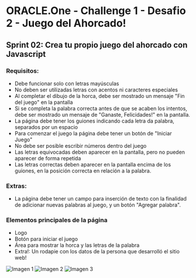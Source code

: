 # ORACLE.One - Challenge 1 - Desafio 2 - Juego del Ahorcado!

## Sprint 02: Crea tu propio juego del ahorcado con Javascript

### Requisitos:

<ul>
    <li>Debe funcionar solo con letras mayúsculas</li>
    <li>No deben ser utilizadas letras con acentos ni caracteres especiales</li>
    <li>Al completar el dibujo de la horca, debe ser mostrado un mensaje "Fin del juego" en la pantalla</li>
    <li>Si se completa la palabra correcta antes de que se acaben los intentos, debe ser mostrado un mensaje de "Ganaste, Felicidades!" en la pantalla.</li>
    <li>La página debe tener los guiones indicando cada letra da palabra, separados por un espacio</li>
    <li>Para comenzar el juego la página debe tener un botón de "Iniciar Juego"</li>
    <li>No debe ser posible escribir números dentro del juego</li>
    <li>Las letras equivocadas deben aparecer en la pantalla, pero no pueden aparecer de forma repetida</li>
    <li>Las letras correctas deben aparecer en la pantalla encima de los guiones, en la posición correcta en relación a la palabra.</li>
</ul>

### Extras:

<ul>
    <li>La página debe tener un campo para inserción de texto con la finalidad de adicionar nuevas palabras al juego, y un botón "Agregar palabra".</li>
</ul>
    
### Elementos principales de la página

<ul>
    <li>Logo
    <li>Botón para iniciar el juego
    <li>Área para mostrar la horca y las letras de la palabra
    <li>Extra!: Un rodapie con los datos de la persona que desarrolló el sitio web!
</ul>

![Imagen 1](https://raw.githubusercontent.com/battagliajose/battagliajose-Oracle.One_Challenge.1_Desafio.2_Ahorcado/main/img/dise%C3%B1o_figma1.jpg)
![Imagen 2](https://raw.githubusercontent.com/battagliajose/battagliajose-Oracle.One_Challenge.1_Desafio.2_Ahorcado/main/img/dise%C3%B1o_figma2.jpg)
![Imagen 3](https://raw.githubusercontent.com/battagliajose/battagliajose-Oracle.One_Challenge.1_Desafio.2_Ahorcado/main/img/dise%C3%B1o_figma3.jpg)
